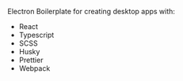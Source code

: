 Electron Boilerplate for creating desktop apps with:
* React
* Typescript 
* SCSS
* Husky
* Prettier
* Webpack

